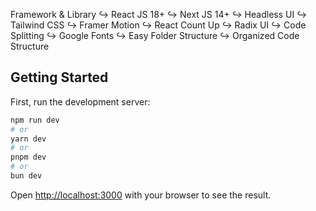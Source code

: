 Framework & Library
↪ React JS 18+
↪ Next JS 14+
↪ Headless UI
↪ Tailwind CSS
↪ Framer Motion
↪ React Count Up
↪ Radix UI
↪ Code Splitting
↪ Google Fonts
↪ Easy Folder Structure
↪ Organized Code Structure

## Getting Started

First, run the development server:

```bash
npm run dev
# or
yarn dev
# or
pnpm dev
# or
bun dev
```

Open [http://localhost:3000](http://localhost:3000) with your browser to see the result.